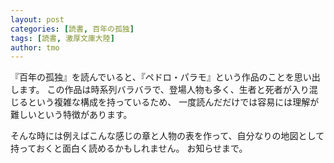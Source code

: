 ```yaml
---
layout: post
categories: [読書, 百年の孤独]
tags: [読書, 激厚文庫大陸]
author: tmo
---
```


『百年の孤独』を読んでいると、『ペドロ・パラモ』という作品のことを思い出します。
この作品は時系列バラバラで、登場人物も多く、生者と死者が入り混じるという複雑な構成を持っているため、
一度読んだだけでは容易には理解が難しいという特徴があります。

そんな時には例えばこんな感じの章と人物の表を作って、自分なりの地図として持っておくと面白く読めるかもしれません。
お知らせまで。